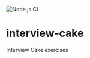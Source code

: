 ![Node.js CI](https://github.com/cnovoab/interview-cake/workflows/Node.js%20CI/badge.svg?branch=master)

# interview-cake
Interview Cake exercises
